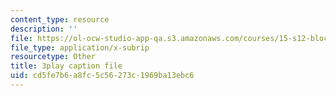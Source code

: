 ```yaml
---
content_type: resource
description: ''
file: https://ol-ocw-studio-app-qa.s3.amazonaws.com/courses/15-s12-blockchain-and-money-fall-2018/cd5fe7b6a8fc5c56273c1969ba13ebc6_vPJ8oQ99r9c.srt
file_type: application/x-subrip
resourcetype: Other
title: 3play caption file
uid: cd5fe7b6-a8fc-5c56-273c-1969ba13ebc6
---
```

